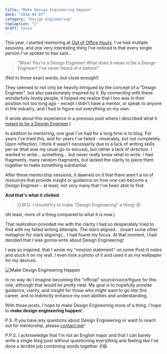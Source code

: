 ```yaml
---
title: "Make Design Engineering Happen"
date: "2018-04-07"
category: "Design Engineering"
topCaption: "🙌"
draft: false
---
```


This year, I started mentoring at [Out of Office Hours](https://www.outofofficehours.com/). I've had multiple sessions, and one very interesting thing I've noticed is that every single person I've spoken to has said…

<!-- more -->

> "Wow! You're a Design Engineer! What does it mean to be a Design Engineer? I've never heard of it before!"

(Not in those exact words, but close enough!)

They seemed to not only be heavily intrigued by the concept of a "Design Engineer", but also passionately inspired by it. By connecting with these wonderfully lovely people, it helped me realize that I too was in their position not too long ago - except I didn't have a mentor, or speak to anyone in the industry, and I had to figure out everything on my own.

(I wrote about this experience in a previous post where I described what it [meant to be a Design Engineer](/posts/design-engineer-what-it-means/).)

In addition to mentoring, one goal I've had for a long time is to blog. For years I've tried this, and for years I've failed - miserably, but not completely. Upon reflection, I think it wasn't necessarily due to a lack of writing skills per se (that was my usual go-to excuse), but rather a lack of direction. I wanted to write… something… but never really knew what to write. I had fragments, many random fragments, but lacked the clarity to piece them together to make something substantial.

After these mentorship sessions, it dawned on it that there aren't a lot of resources that provide insight or guidance on how one can become a Design Engineer - at least, not very many that I've been able to find.

**And that's what it clicked**.

> O.M.G. I should try to make "Design Engineering" a thing! 😍

(At least, more of a thing compared to what it is now.)

That realization provided me with the clarity I had so desperately tried to find with my failed writing attempts. The stars aligned… (insert some other metaphor for stars aligning)… I had found my focus. At that moment, I had decided that I was gonna write about Design Engineering!

I was so inspired, that I wrote my "mission statement" on some Post-It notes and stuck it on my wall. I even took a photo of it and used it as my wallpaper for my devices.

![Make Design Engineering Happen](/assets/posts/make-design-engineering-happen.jpg)

In no way do I imagine becoming the "official" source/voice/figure for this role, although that would be pretty neat. My goal is to hopefully provide guidance, clarity, and insight for those who might want to go into this career, and to indirectly enhance my own abilities and understanding.

With these posts, I hope to make Design Engineering more of a thing. I hope to **make design engineering happen**!.

P.S. If you have any questions about Design Engineering or want to reach out for mentorship, please [contact me](/contact)!

P.P.S. I acknowledge that I'm not an English major and that I can barely write a single blog post without questioning everything and feeling like I've done a terrible job combining words together ✌️😅.
